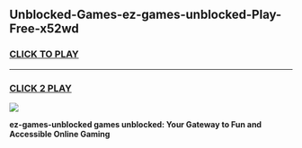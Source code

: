 
## Unblocked-Games-ez-games-unblocked-Play-Free-x52wd
<h3>
<a href="https://premium76.site?title=ez-games-unblocked&ref=10A">CLICK TO PLAY</a></h3>
<hr>

<h3>
<a href="https://premium76.site?title=ez-games-unblocked&ref=10A">CLICK 2 PLAY</a>
  
</h3>

<a href="https://premium76.site?title=ez-games-unblocked&ref=10A"><img src="https://clearcache.store/games.png"></a>


**ez-games-unblocked games unblocked: Your Gateway to Fun and Accessible Online Gaming**
